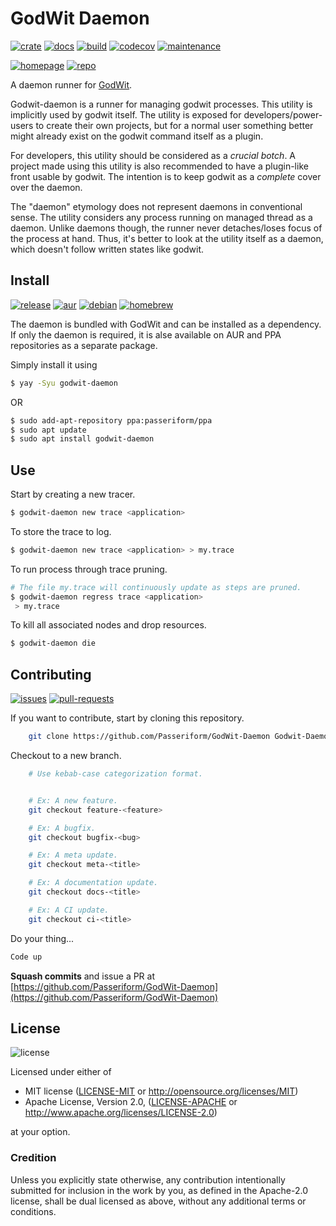# GodWit Daemon

[![crate](https://img.shields.io/crates/v/godwit-daemon)](https://crates.io/crates/godwit-daemon)
[![docs](https://docs.rs/godwit-daemon/badge.svg)](https://docs.rs/godwit-daemon)
[![build](https://travis-ci.org/Passeriform/GodWit-Daemon.svg?branch=master)](https://travis-ci.org/Passeriform/GodWit-Daemon)
[![codecov](https://codecov.io/gh/Passeriform/GodWit-Daemon/branch/master/graph/badge.svg)](https://codecov.io/gh/Passeriform/GodWit-Daemon)
[![maintenance](https://img.shields.io/badge/Maintained%3F-yes-green.svg)](https://github.com/Passeriform/GodWit-Daemon/graphs/commit-activity)

[![homepage](https://img.shields.io/website-up-down-green-red/http/passeriform.com.svg?label=Passeriform)](http://www.passeriform.com/prod/GodWit/daemon)
[![repo](https://img.shields.io/badge/github-GodWit--Daemon-blue?logo=github)](https://github.com/Passeriform/GodWit-Daemon)

A daemon runner for [GodWit](https://github.com/Passeriform/GodWit).

Godwit-daemon is a runner for managing godwit processes. This utility is implicitly
used by godwit itself. The utility is exposed for developers/power-users to create
their own projects, but for a normal user something better might already exist on
the godwit command itself as a plugin.

For developers, this utility should be considered as a *crucial botch*. A project
made using this utility is also recommended to have a plugin-like front usable by
godwit. The intention is to keep godwit as a *complete* cover over the daemon.

The "daemon" etymology does not represent daemons in conventional sense. The utility
considers any process running on managed thread as a daemon. Unlike daemons though,
the runner never detaches/loses focus of the process at hand. Thus, it's better to
look at the utility itself as a daemon, which doesn't follow written states like
godwit.


## Install
[![release](https://img.shields.io/github/release/Passeriform/GodWit-Daemon.svg)](https://github.com/Passeriform/GodWit-Daemon/releases/)
[![aur](https://img.shields.io/aur/version/godwit-daemon)](https://aur.archlinux.org/packages/godwit-daemon)
[![debian](https://img.shields.io/debian/v/godwit-daemon)](https://packages.debian.org/unstable/utils/godwit-daemon)
[![homebrew](https://img.shields.io/homebrew/v/godwit-daemon)](https://formulae.brew.sh/formula/godwit-daemon)

The daemon is bundled with GodWit and can be installed as a dependency. If only the daemon is required, it is alse available on AUR and PPA repositories as a separate package.

Simply install it using
```bash
$ yay -Syu godwit-daemon
```
OR
```bash
$ sudo add-apt-repository ppa:passeriform/ppa
$ sudo apt update
$ sudo apt install godwit-daemon
```

## Use
Start by creating a new tracer.

```bash
$ godwit-daemon new trace <application>
```

To store the trace to log.

```bash
$ godwit-daemon new trace <application> > my.trace
```

To run process through trace pruning.
```bash
# The file my.trace will continuously update as steps are pruned.
$ godwit-daemon regress trace <application>
 > my.trace
```

To kill all associated nodes and drop resources.
```bash
$ godwit-daemon die
```

## Contributing
[![issues](https://img.shields.io/github/issues/Passeriform/GodWit-Daemon.svg)](https://gitHub.com/Passeriform/GodWit-Daemon/issues/)
[![pull-requests](https://img.shields.io/github/issues-pr/Passeriform/GodWit-Daemon)](https://github.com/Passeriform/GodWit-Daemon/pulls)

If you want to contribute, start by cloning this repository.
```bash
    git clone https://github.com/Passeriform/GodWit-Daemon Godwit-Daemon
```
Checkout to a new branch.
```bash
    # Use kebab-case categorization format.


    # Ex: A new feature.
    git checkout feature-<feature>

    # Ex: A bugfix.
    git checkout bugfix-<bug>

    # Ex: A meta update.
    git checkout meta-<title>

    # Ex: A documentation update.
    git checkout docs-<title>

    # Ex: A CI update.
    git checkout ci-<title>

```
Do your thing...

```bash
Code up
```
**Squash commits** and issue a PR at
[https://github.com/Passeriform/GodWit-Daemon](https://github.com/Passeriform/GodWit-Daemon)

## License
![license](https://img.shields.io/crates/l/godwit-daemon)

Licensed under either of

 * MIT license ([LICENSE-MIT](LICENSE-MIT) or http://opensource.org/licenses/MIT)
 * Apache License, Version 2.0, ([LICENSE-APACHE](LICENSE-APACHE) or http://www.apache.org/licenses/LICENSE-2.0)

at your option.

### Credition

Unless you explicitly state otherwise, any contribution intentionally submitted
for inclusion in the work by you, as defined in the Apache-2.0 license, shall be dual licensed as above, without any
additional terms or conditions.
